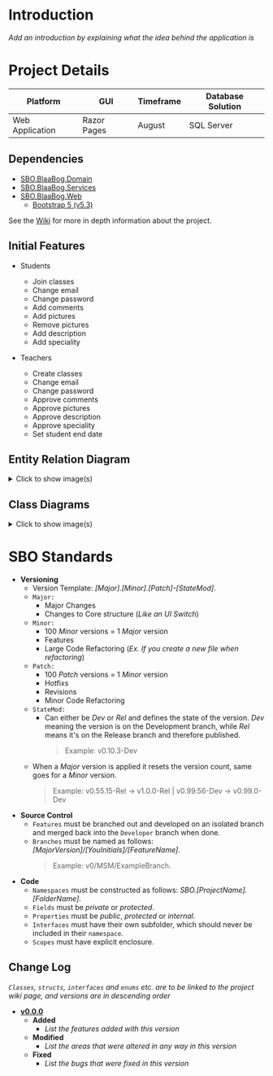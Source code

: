 # Introduction
_Add an introduction by explaining what the idea behind the application is_

# Project Details
| Platform | GUI | Timeframe | Database Solution |
|----------|-----|-----------|-------------------|
| Web Application  | Razor Pages | August | SQL Server |

## Dependencies
- [SBO.BlaaBog.Domain]()
- [SBO.BlaaBog.Services]()
- [SBO.BlaaBog.Web]()
    - [Bootstrap 5 (v5.3)](https://getbootstrap.com/docs/5.3/)

See the [Wiki]() for more in depth information about the project.

## Initial Features
- Students
    - Join classes
    - Change email
    - Change password
    - Add comments
    - Add pictures
    - Remove pictures
    - Add description
    - Add speciality

- Teachers
    - Create classes
    - Change email
    - Change password
    - Approve comments
    - Approve pictures
    - Approve description
    - Approve speciality
    - Set student end date

## Entity Relation Diagram
<details><summary>Click to show image(s)</summary>
<!-- ![image](**Insert-Image**) -->
Coming soon™
</details>

## Class Diagrams
<details><summary>Click to show image(s)</summary>
<!-- ![image](**Insert-Image**) -->
Coming soon™
</details>


# SBO Standards
- **Versioning**
  - Version Template: _[_Major_].[_Minor_].[_Patch_]-[StateMod]_.
  - `Major:`
    - Major Changes
    - Changes to Core structure (_Like an UI Switch_)
  - `Minor:`
    - 100 _Minor_ versions = 1 _Major_ version
    - Features
    - Large Code Refactoring (_Ex. If you create a new file when refactoring_)
  - `Patch:`
    - 100 _Patch_ versions = 1 _Minor_ version
    - Hotfixs
    - Revisions
    - Minor Code Refactoring
  - `StateMod:`
    - Can either be _Dev_ or _Rel_ and defines the state of the version. _Dev_ meaning the version is on the Development branch, while _Rel_ means it's on the Release branch and therefore published.
      > Example: v0.10.3-Dev
  - When a _Major_ version is applied it resets the version count, same goes for a _Minor_ version.
      > Example: v0.55.15-Rel -> v1.0.0-Rel | v0.99.56-Dev -> v0.99.0-Dev
- **Source Control**
    - `Features` must be branched out and developed on an isolated branch and merged back into the `Developer` branch when done.
    - `Branches` must be named as follows: *[MajorVersion]/[YouInitials]/[FeatureName]*.
      > Example: v0/MSM/ExampleBranch.
- **Code**
  - `Namespaces` must be constructed as follows: _SBO.[ProjectName].[FolderName]_.
  - `Fields` must be _private_ or _protected_.
  - `Properties` must be _public_, _protected_ or _internal_.
  - `Interfaces` must have their own subfolder, which should never be included in their `namespace`.
  - `Scopes` must have explicit enclosure.

## Change Log
_`Classes`, `structs`, `interfaces` and `enums` etc. are to be linked to the project wiki page, and versions are in descending order_
 - **[v0.0.0](LinkToGitLabTag)**
   - **Added**
     - _List the features added with this version_
   - **Modified**
     - _List the areas that were altered in any way in this version_
   - **Fixed**
     - _List the bugs that were fixed in this version_

